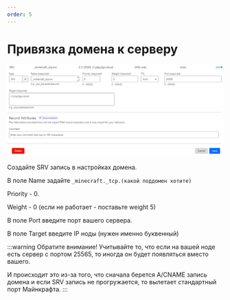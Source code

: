 ```yaml
---
order: 5
---
```


# Привязка домена к серверу

![SRV Record](./assets/srvrecorddomain.png)

Создайте SRV запись в настройках домена.

В поле Name задайте `_minecraft._tcp.(какой поддомен хотите)`

Priority - 0.

Weight - 0 (если не работает - поставьте weight 5)

В поле Port введите порт вашего сервера.

В поле Target введите IP ноды (нужен именно буквенный)

:::warning Обратите внимание!
Учитывайте то, что если на вашей ноде есть сервер с портом 25565, то иногда он будет появляться вместо вашего.

И происходит это из-за того, что сначала берется A/CNAME запись домена и если SRV запись не прогружается, то вылетает стандартный порт Майнкрафта.
:::
